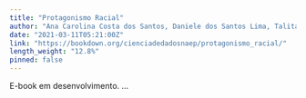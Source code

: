 ```yaml
---
title: "Protagonismo Racial"
author: "Ana Carolina Costa dos Santos, Daniele dos Santos Lima, Talita Nunes Costa"
date: "2021-03-11T05:21:00Z"
link: "https://bookdown.org/cienciadedadosnaep/protagonismo_racial/"
length_weight: "12.8%"
pinned: false
---
```


E-book em desenvolvimento. ...
